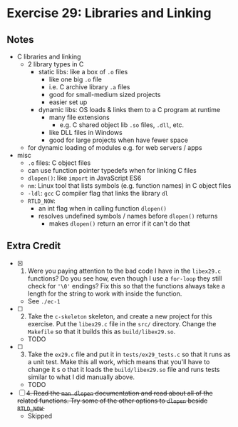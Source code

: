 # Exercise 29: Libraries and Linking

## Notes

- C libraries and linking
  - 2 library types in C
    - static libs: like a box of `.o` files
      - like one big `.o` file
      - i.e. C archive library `.a` files
      - good for small-medium sized projects
      - easier set up
    - dynamic libs: OS loads & links them to a C program at runtime
      - many file extensions
        - e.g. C shared object lib `.so` files, `.dll`, etc.
      - like DLL files in Windows
      - good for large projects when have fewer space
  - for dynamic loading of modules e.g. for web servers / apps
- misc
  - `.o` files: C object files
  - can use function pointer typedefs when for linking C files
  - `dlopen()`: like `import` in JavaScript ES6
  - `nm`: Linux tool that lists symbols (e.g. function names) in C object files
  - `-ldl`: `gcc` C compiler flag that links the library `dl`
  - `RTLD_NOW`:
    - an int flag when in calling function `dlopen()`
    - resolves undefined symbols / names before `dlopen()` returns
      - makes `dlopen()` return an error if it can't do that

## Extra Credit

- [x] 1. Were you paying attention to the bad code I have in the `libex29.c` functions? Do you see how, even though I use a `for-loop` they still check for `'\0'` endings? Fix this so that the functions always take a length for the string to work with inside the function.
  - See `./ec-1`
- [ ] 2. Take the `c-skeleton` skeleton, and create a new project for this exercise. Put the `libex29.c` file in the `src/` directory. Change the `Makefile` so that it builds this as `build/libex29.so`.
  - TODO
- [ ] 3. Take the `ex29.c` file and put it in `tests/ex29_tests.c` so that it runs as a unit test. Make this all work, which means that you'll have to change it s o that it loads the `build/libex29.so` file and runs tests similar to what I did manually above.
  - TODO
- [ ] ~~4. Read the `man dlopen` documentation and read about all of the related functions. Try some of the other options to `dlopen` beside `RTLD_NOW`.~~
  - Skipped
